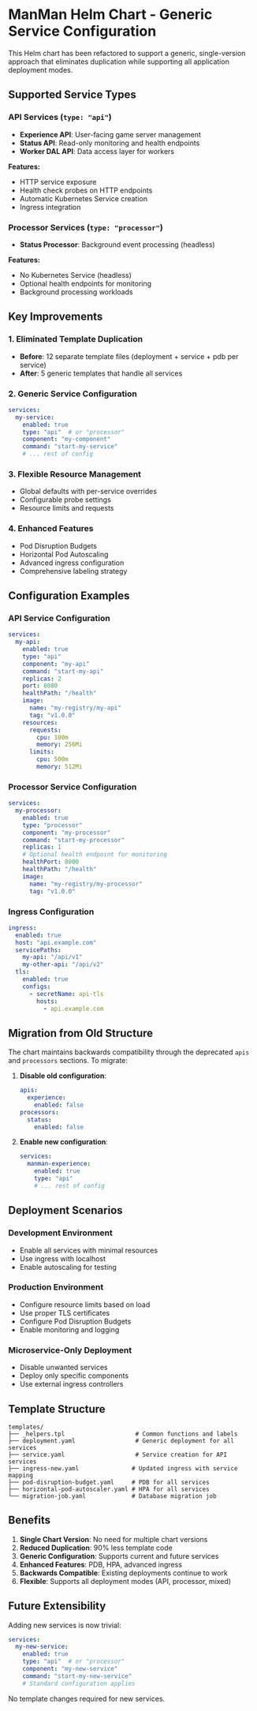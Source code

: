 # ManMan Helm Chart - Generic Service Configuration

This Helm chart has been refactored to support a generic, single-version approach that eliminates duplication while supporting all application deployment modes.

## Supported Service Types

### API Services (`type: "api"`)
- **Experience API**: User-facing game server management
- **Status API**: Read-only monitoring and health endpoints
- **Worker DAL API**: Data access layer for workers

**Features:**
- HTTP service exposure
- Health check probes on HTTP endpoints
- Automatic Kubernetes Service creation
- Ingress integration

### Processor Services (`type: "processor"`)
- **Status Processor**: Background event processing (headless)

**Features:**
- No Kubernetes Service (headless)
- Optional health endpoints for monitoring
- Background processing workloads

## Key Improvements

### 1. Eliminated Template Duplication
- **Before**: 12 separate template files (deployment + service + pdb per service)
- **After**: 5 generic templates that handle all services

### 2. Generic Service Configuration
```yaml
services:
  my-service:
    enabled: true
    type: "api"  # or "processor"
    component: "my-component"
    command: "start-my-service"
    # ... rest of config
```

### 3. Flexible Resource Management
- Global defaults with per-service overrides
- Configurable probe settings
- Resource limits and requests

### 4. Enhanced Features
- Pod Disruption Budgets
- Horizontal Pod Autoscaling
- Advanced ingress configuration
- Comprehensive labeling strategy

## Configuration Examples

### API Service Configuration
```yaml
services:
  my-api:
    enabled: true
    type: "api"
    component: "my-api"
    command: "start-my-api"
    replicas: 2
    port: 8080
    healthPath: "/health"
    image:
      name: "my-registry/my-api"
      tag: "v1.0.0"
    resources:
      requests:
        cpu: 100m
        memory: 256Mi
      limits:
        cpu: 500m
        memory: 512Mi
```

### Processor Service Configuration
```yaml
services:
  my-processor:
    enabled: true
    type: "processor"
    component: "my-processor"
    command: "start-my-processor"
    replicas: 1
    # Optional health endpoint for monitoring
    healthPort: 8000
    healthPath: "/health"
    image:
      name: "my-registry/my-processor"
      tag: "v1.0.0"
```

### Ingress Configuration
```yaml
ingress:
  enabled: true
  host: "api.example.com"
  servicePaths:
    my-api: "/api/v1"
    my-other-api: "/api/v2"
  tls:
    enabled: true
    configs:
      - secretName: api-tls
        hosts:
          - api.example.com
```

## Migration from Old Structure

The chart maintains backwards compatibility through the deprecated `apis` and `processors` sections. To migrate:

1. **Disable old configuration**:
   ```yaml
   apis:
     experience:
       enabled: false
   processors:
     status:
       enabled: false
   ```

2. **Enable new configuration**:
   ```yaml
   services:
     manman-experience:
       enabled: true
       type: "api"
       # ... rest of config
   ```

## Deployment Scenarios

### Development Environment
- Enable all services with minimal resources
- Use ingress with localhost
- Enable autoscaling for testing

### Production Environment
- Configure resource limits based on load
- Use proper TLS certificates
- Configure Pod Disruption Budgets
- Enable monitoring and logging

### Microservice-Only Deployment
- Disable unwanted services
- Deploy only specific components
- Use external ingress controllers

## Template Structure

```
templates/
├── _helpers.tpl                    # Common functions and labels
├── deployment.yaml                 # Generic deployment for all services
├── service.yaml                    # Service creation for API services
├── ingress-new.yaml               # Updated ingress with service mapping
├── pod-disruption-budget.yaml     # PDB for all services
├── horizontal-pod-autoscaler.yaml # HPA for all services
└── migration-job.yaml             # Database migration job
```

## Benefits

1. **Single Chart Version**: No need for multiple chart versions
2. **Reduced Duplication**: 90% less template code
3. **Generic Configuration**: Supports current and future services
4. **Enhanced Features**: PDB, HPA, advanced ingress
5. **Backwards Compatible**: Existing deployments continue to work
6. **Flexible**: Supports all deployment modes (API, processor, mixed)

## Future Extensibility

Adding new services is now trivial:

```yaml
services:
  my-new-service:
    enabled: true
    type: "api"  # or "processor"
    component: "my-new-service"
    command: "start-my-new-service"
    # Standard configuration applies
```

No template changes required for new services.